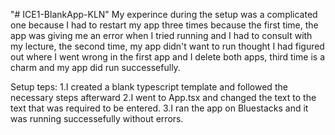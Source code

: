 "# ICE1-BlankApp-KLN" 
My experince during the setup was a complicated one because I had to restart my app three times because the first time, the app was giving me an error when I tried running and I had to consult with my lecture, the second time, my app didn't want to run thought I had figured out where I went wrong in the first app and I delete both apps, third time is a charm and my app did run successefully. 

Setup teps:
1.I created a blank typescript template and followed the necessary steps afterward
2.I went to App.tsx and changed the text to the text that was required to be entered.
3.I ran the app on Bluestacks and it was running successefully without errors.
